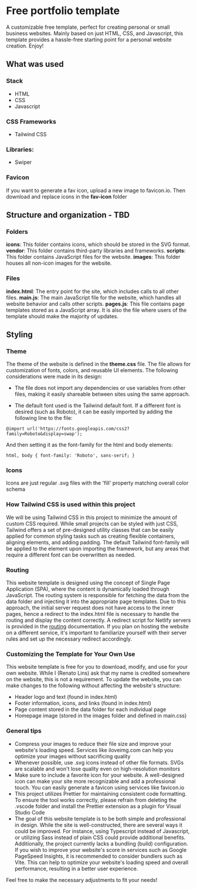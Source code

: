 

# Free portfolio template

A customizable free template, perfect for creating personal or small business websites. Mainly based on just HTML, CSS, and Javascript, this template provides a hassle-free starting point for a personal website creation. Enjoy!

## What was used

### Stack

* HTML
* CSS
* Javascript

### CSS Frameworks

* Tailwind CSS

### Libraries:

* Swiper

### Favicon

If you want to generate a fav icon, upload a new image to favicon.io. Then download and replace icons in the __fav-icon__ folder

## Structure and organization - TBD

### Folders

__icons__: This folder contains icons, which should be stored in the SVG format.
__vendor__: This folder contains third-party libraries and frameworks.
__scripts__: This folder contains JavaScript files for the website.
__images__: This folder houses all non-icon images for the website.

### Files

__index.html__: The entry point for the site, which includes calls to all other files.
__main.js__: The main JavaScript file for the website, which handles all website behavior and calls other scripts.
__pages.js__: This file contains page templates stored as a JavaScript array. It is also the file where users of the template should make the majority of updates.

## Styling

### Theme

The theme of the website is defined in the __theme.css__ file. The file allows for customization of fonts, colors, and reusable UI elements. The following considerations were made in its design:

* The file does not import any dependencies or use variables from other files, making it easily shareable between sites using the same approach.

* The default font used is the Tailwind default font. If a different font is desired (such as Roboto), it can be easily imported by adding the following line to the file:

```@import url('https://fonts.googleapis.com/css2?family=Roboto&display=swap');```

And then setting it as the font-family for the html and body elements:

```html, body { font-family: 'Roboto', sans-serif; }```

### Icons

Icons are just regular .svg files with the 'fill' property matching overall color schema

### How Tailwind CSS is used within this project

We will be using Tailwind CSS in this project to minimize the amount of custom CSS required. While small projects can be styled with just CSS, Tailwind offers a set of pre-designed utility classes that can be easily applied for common styling tasks such as creating flexible containers, aligning elements, and adding padding. The default Tailwind font-family will be applied to the <html> element upon importing the framework, but any areas that require a different font can be overwritten as needed.

### Routing

This website template is designed using the concept of Single Page Application (SPA), where the content is dynamically loaded through JavaScript. The routing system is responsible for fetching the data from the data folder and injecting it into the appropriate page templates. Due to this approach, the initial server request does not have access to the inner pages, hence a redirect to the index.html file is necessary to handle the routing and display the content correctly. A redirect script for Netlify servers is provided in the [routing](routing.md) documentation. If you plan on hosting the website on a different service, it's important to familiarize yourself with their server rules and set up the necessary redirect accordingly.

### Customizing the Template for Your Own Use

This website template is free for you to download, modify, and use for your own website. While I (Renato Lins) ask that my name is credited somewhere on the website, this is not a requirement. To update the website, you can make changes to the following without affecting the website's structure:

* Header logo and text (found in index.html)
* Footer information, icons, and links (found in index.html)
* Page content stored in the data folder for each individual page
* Homepage image (stored in the images folder and defined in main.css)

### General tips

* Compress your images to reduce their file size and improve your website's loading speed. Services like iloveimg.com can help you optimize your images without sacrificing quality
* Whenever possible, use .svg icons instead of other file formats. SVGs are scalable and won't lose quality even on high-resolution monitors
* Make sure to include a favorite icon for your website. A well-designed icon can make your site more recognizable and add a professional touch. You can easily generate a favicon using services like favicon.io
* This project utilizes Prettier for maintaining consistent code formatting. To ensure the tool works correctly, please refrain from deleting the .vscode folder and install the Prettier extension as a plugin for Visual Studio Code
* The goal of this website template is to be both simple and professional in design. While the site is well-constructed, there are several ways it could be improved. For instance, using Typescript instead of Javascript, or utilizing Sass instead of plain CSS could provide additional benefits. Additionally, the project currently lacks a bundling (build) configuration. If you wish to improve your website's score in services such as Google PageSpeed Insights, it is recommended to consider bundlers such as Vite. This can help to optimize your website's loading speed and overall performance, resulting in a better user experience.

Feel free to make the necessary adjustments to fit your needs!



